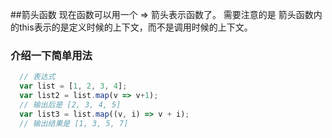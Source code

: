 ##箭头函数
现在函数可以用一个 => 箭头表示函数了。
需要注意的是 箭头函数内的this表示的是定义时候的上下文，而不是调用时候的上下文。

### 介绍一下简单用法
```javascript
  // 表达式
  var list = [1, 2, 3, 4];
  var list2 = list.map(v => v+1);
  // 输出后是 [2, 3, 4, 5]
  var list3 = list.map((v, i) => v + i);
  // 输出结果是 [1, 3, 5, 7]


```


